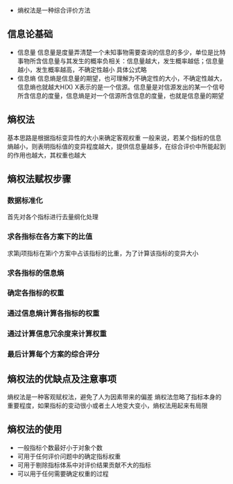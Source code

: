 * 熵权法是一种综合评价方法
## 信息论基础
* 信息量
信息量是度量弄清楚一个未知事物需要查询的信息的多少，单位是比特
事物所含信息量与其发生的概率负相关：信息量越大，发生概率越低；信息量越小，发生概率越高，不确定性越小
具体公式略
* 信息熵
信息熵是信息量的期望，也可理解为不确定性的大小，不确定性越大，信息熵也就越大H(X)
X表示的是一个信源。信息量是对信源发出的某一个信号所含信息的度量，信息熵是对一个信源所含信息的度量，也就是信息量的期望

## 熵权法
基本思路是根据指标变异性的大小来确定客观权重
一般来说，若某个指标的信息熵越小，则表明指标值的变异程度越大，提供信息量越多，在综合评价中所能起到的作用也越大，其权重也越大

## 熵权法赋权步骤
### 数据标准化
首先对各个指标进行去量纲化处理
### 求各指标在各方案下的比值
求第j项指标在第i个方案中占该指标的比重，为了计算该指标的变异大小
### 求各指标的信息熵
### 确定各指标的权重
### 通过信息熵计算各指标的权重
### 通过计算信息冗余度来计算权重
### 最后计算每个方案的综合评分

## 熵权法的优缺点及注意事项
熵权法是一种客观赋权法，避免了人为因素带来的偏差
熵权法忽略了指标本身的重要程度，如果指标的变动很小或者土人地变大变小，熵权法用起来有局限

## 熵权法的使用
* 一般指标个数最好小于对象个数
* 可用于任何评价问题中的确定指标权重
* 可用于剔除指标体系中对评价结果贡献不大的指标
* 可以用于任何需要确定权重的过程